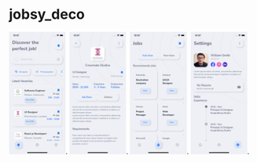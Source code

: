 # jobsy_deco

<!-- A new Flutter project.

## Getting Started

This project is a starting point for a Flutter application.

A few resources to get you started if this is your first Flutter project:

- [Lab: Write your first Flutter app](https://flutter.dev/docs/get-started/codelab)
- [Cookbook: Useful Flutter samples](https://flutter.dev/docs/cookbook)

For help getting started with Flutter, view our
[online documentation](https://flutter.dev/docs), which offers tutorials,
samples, guidance on mobile development, and a full API reference. -->

<img src="https://github.com/keyur70/jobsy_card/blob/main/assets/images/home_screen.png" alt="Home Screen" height="250"/>.  <img src="https://github.com/keyur70/jobsy_card/blob/main/assets/images/detail_screen.png" alt="Home Screen" height="250"/>.  <img src="https://github.com/keyur70/jobsy_card/blob/main/assets/images/search_job.png" alt="Home Screen" height="250"/>.  <img src="https://github.com/keyur70/jobsy_card/blob/main/assets/images/setting_screen.png" alt="Home Screen" height="250"/>.  
